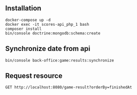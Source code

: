## Installation
```shell script
docker-compose up -d
docker exec -it scores-api_php_1 bash
composer install
bin/console doctrine:mongodb:schema:create
```

## Synchronize date from api
```shell script
bin/console back-office:game:results:synchronize
```

## Request resource
```
GET http://localhost:8080/game-result?orderBy=finishedAt
```